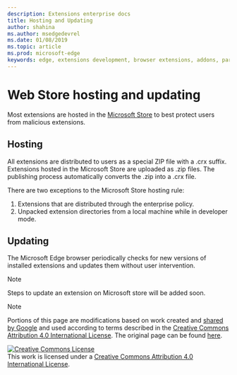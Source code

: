 ```yaml
---
description: Extensions enterprise docs
title: Hosting and Updating
author: shahina
ms.author: msedgedevrel
ms.date: 01/08/2019
ms.topic: article
ms.prod: microsoft-edge
keywords: edge, extensions development, browser extensions, addons, partner center, developer
---
```


# Web Store hosting and updating

Most extensions are hosted in the [Microsoft Store] to best protect users from malicious extensions.

## Hosting

All extensions are distributed to users as a special ZIP file with a .crx suffix. Extensions hosted in the Microsoft Store are uploaded as .zip files. The publishing process automatically converts the .zip into a .crx file.

There are two exceptions to the Microsoft Store hosting rule:

1. Extensions that are distributed through the enterprise policy.
1. Unpacked extension directories from a local machine while in developer mode.

## Updating

The Microsoft Edge browser periodically checks for new versions of installed extensions and updates them without user intervention.

>[!Note]
> Steps to update an extension on Microsoft store will be added soon.

[Microsoft Store]: https://microsoftedge.microsoft.com/insider-addons/category/EdgeExtensions

> [!NOTE]
> Portions of this page are modifications based on work created and [shared by Google] and used according to terms described in the [Creative Commons Attribution 4.0 International License]. The original page can be found [here].

<a rel="license" href="http://creativecommons.org/licenses/by/4.0/"><img alt="Creative Commons License" style="border-width:0" src="https://i.creativecommons.org/l/by/4.0/88x31.png" /></a><br />This work is licensed under a <a rel="license" href="http://creativecommons.org/licenses/by/4.0/">Creative Commons Attribution 4.0 International License</a>.

[shared by Google]: https://developers.google.com/terms/site-policies
[Creative Commons Attribution 4.0 International License]: https://creativecommons.org/licenses/by/4.0/
[here]: https://developer.chrome.com/extensions/hosting
